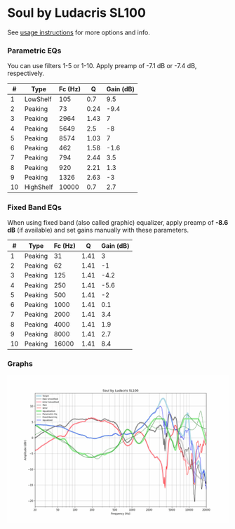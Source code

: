 # Soul by Ludacris SL100
See [usage instructions](https://github.com/jaakkopasanen/AutoEq#usage) for more options and info.

### Parametric EQs
You can use filters 1-5 or 1-10. Apply preamp of -7.1 dB or -7.4 dB, respectively.

|   # | Type      |   Fc (Hz) |    Q |   Gain (dB) |
|-----|-----------|-----------|------|-------------|
|   1 | LowShelf  |       105 | 0.7  |         9.5 |
|   2 | Peaking   |        73 | 0.24 |        -9.4 |
|   3 | Peaking   |      2964 | 1.43 |         7   |
|   4 | Peaking   |      5649 | 2.5  |        -8   |
|   5 | Peaking   |      8574 | 1.03 |         7   |
|   6 | Peaking   |       462 | 1.58 |        -1.6 |
|   7 | Peaking   |       794 | 2.44 |         3.5 |
|   8 | Peaking   |       920 | 2.21 |         1.3 |
|   9 | Peaking   |      1326 | 2.63 |        -3   |
|  10 | HighShelf |     10000 | 0.7  |         2.7 |

### Fixed Band EQs
When using fixed band (also called graphic) equalizer, apply preamp of **-8.6 dB** (if available) and set gains manually with these parameters.

|   # | Type    |   Fc (Hz) |    Q |   Gain (dB) |
|-----|---------|-----------|------|-------------|
|   1 | Peaking |        31 | 1.41 |         3   |
|   2 | Peaking |        62 | 1.41 |        -1   |
|   3 | Peaking |       125 | 1.41 |        -4.2 |
|   4 | Peaking |       250 | 1.41 |        -5.6 |
|   5 | Peaking |       500 | 1.41 |        -2   |
|   6 | Peaking |      1000 | 1.41 |         0.1 |
|   7 | Peaking |      2000 | 1.41 |         3.4 |
|   8 | Peaking |      4000 | 1.41 |         1.9 |
|   9 | Peaking |      8000 | 1.41 |         2.7 |
|  10 | Peaking |     16000 | 1.41 |         8.4 |

### Graphs
![](./Soul%20by%20Ludacris%20SL100.png)
